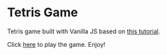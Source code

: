 # Tetris Game

Tetris game built with Vanilla JS based on <a href="https://www.youtube.com/watch?v=H2aW5V46khA" target="_blank">this tutorial</a>.

Click <a href="https://joannaotmianowska.github.io/tetrisvanillajs/" target="_blank">here</a> to play the game. Enjoy!
